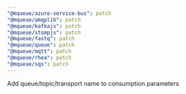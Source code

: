 ```yaml
---
"@mqueue/azure-service-bus": patch
"@mqueue/amqplib": patch
"@mqueue/kafkajs": patch
"@mqueue/stompjs": patch
"@mqueue/fastq": patch
"@mqueue/queue": patch
"@mqueue/mqtt": patch
"@mqueue/rhea": patch
"@mqueue/sqs": patch
---
```


Add queue/topic/transport name to consumption parameters
